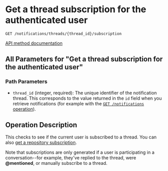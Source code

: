 # Get a thread subscription for the authenticated user

`GET /notifications/threads/{thread_id}/subscription`

[API method documentation](https://docs.github.com/rest/activity/notifications#get-a-thread-subscription-for-the-authenticated-user)

## All Parameters for "Get a thread subscription for the authenticated user"

### Path Parameters

- `thread_id` (integer, required): The unique identifier of the notification thread. This corresponds to the value returned in the `id` field when you retrieve notifications (for example with the [`GET /notifications` operation](https://docs.github.com/rest/activity/notifications#list-notifications-for-the-authenticated-user)).

## Operation Description

This checks to see if the current user is subscribed to a thread. You can also [get a repository subscription](https://docs.github.com/rest/activity/watching#get-a-repository-subscription).

Note that subscriptions are only generated if a user is participating in a conversation--for example, they've replied to the thread, were **@mentioned**, or manually subscribe to a thread.
